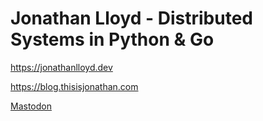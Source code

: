 # Jonathan Lloyd - Distributed Systems in Python & Go


https://jonathanlloyd.dev


https://blog.thisisjonathan.com

<a rel="me" href="https://mastodon.social/@jonathanlloyd">Mastodon</a>